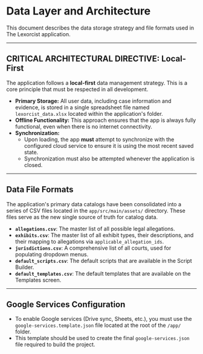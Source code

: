 # Data Layer and Architecture

This document describes the data storage strategy and file formats used in The Lexorcist application.

---

## **CRITICAL ARCHITECTURAL DIRECTIVE: Local-First**

The application follows a **local-first** data management strategy. This is a core principle that must be respected in all development.

-   **Primary Storage:** All user data, including case information and evidence, is stored in a single spreadsheet file named `lexorcist_data.xlsx` located within the application's folder.
-   **Offline Functionality:** This approach ensures that the app is always fully functional, even when there is no internet connectivity.
-   **Synchronization:**
    *   Upon loading, the app **must** attempt to synchronize with the configured cloud service to ensure it is using the most recent saved state.
    *   Synchronization must also be attempted whenever the application is closed.

---

## Data File Formats

The application's primary data catalogs have been consolidated into a series of CSV files located in the `app/src/main/assets/` directory. These files serve as the new single source of truth for catalog data.

-   **`allegations.csv`**: The master list of all possible legal allegations.
-   **`exhibits.csv`**: The master list of all exhibit types, their descriptions, and their mapping to allegations via `applicable_allegation_ids`.
-   **`jurisdictions.csv`**: A comprehensive list of all courts, used for populating dropdown menus.
-   **`default_scripts.csv`**: The default scripts that are available in the Script Builder.
-   **`default_templates.csv`**: The default templates that are available on the Templates screen.

---

## Google Services Configuration

-   To enable Google services (Drive sync, Sheets, etc.), you must use the `google-services.template.json` file located at the root of the `/app/` folder.
-   This template should be used to create the final `google-services.json` file required to build the project.